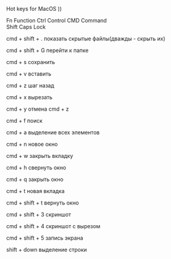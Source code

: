 Hot keys for MacOS ))

Fn Function
Ctrl Control
CMD Command    
Shift
Caps Lock

   
cmd + shift + . 
показать скрытые файлы(дважды - скрыть их)

cmd + shift + G 
перейти к папке 

cmd + s
сохранить

cmd + v
вставить

cmd + z
шаг назад

cmd + x
вырезать

cmd + y
отмена cmd + z

cmd + f
поиск

cmd + a
выделение всех элементов

cmd + n
новое окно

cmd + w
закрыть вкладку

cmd + h
свернуть окно

cmd + q
закрыть окно

cmd + t
новая вкладка

cmd + shift + t
вернуть окно

cmd + shift + 3
скриншот

cmd + shift + 4
скриншот с вырезом

cmd + shift + 5
запись экрана

shift + down
выделение строки
